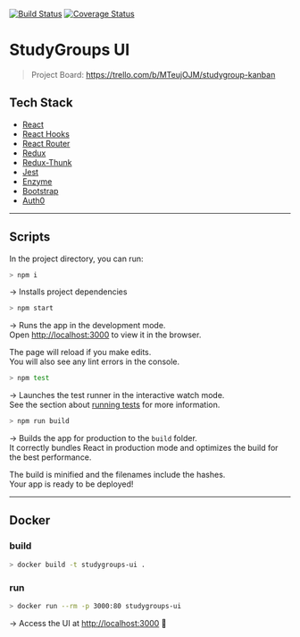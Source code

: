[![Build Status](https://travis-ci.com/pachoclo/study-group-react-ui.svg?branch=master)](https://travis-ci.com/pachoclo/study-group-react-ui) [![Coverage Status](https://coveralls.io/repos/github/pachoclo/study-group-react-ui/badge.svg?branch=master)](https://coveralls.io/github/pachoclo/study-group-react-ui?branch=master)

# StudyGroups UI

> Project Board: https://trello.com/b/MTeujOJM/studygroup-kanban

## Tech Stack

- [React](https://reactjs.org/docs/getting-started.html)
- [React Hooks](https://reactjs.org/docs/hooks-intro.html)
- [React Router](https://reacttraining.com/react-router/web/guides/quick-start)
- [Redux](https://react-redux.js.org/)
- [Redux-Thunk](https://github.com/reduxjs/redux-thunk)
- [Jest](https://jestjs.io/)
- [Enzyme](https://github.com/airbnb/enzyme)
- [Bootstrap](https://getbootstrap.com/docs/4.3/getting-started/introduction/)
- [Auth0](https://github.com/auth0/auth0.js#readme)

---

## Scripts

In the project directory, you can run:
```bash
> npm i
```
→ Installs project dependencies

```bash
> npm start
```
→ Runs the app in the development mode.<br>
Open [http://localhost:3000](http://localhost:3000) to view it in the browser.

The page will reload if you make edits.<br>
You will also see any lint errors in the console.

```bash
> npm test
```
→ Launches the test runner in the interactive watch mode.<br>
See the section about [running tests](https://facebook.github.io/create-react-app/docs/running-tests) for more information.

```bash
> npm run build
```
→ Builds the app for production to the `build` folder.<br>
It correctly bundles React in production mode and optimizes the build for the best performance.

The build is minified and the filenames include the hashes.<br>
Your app is ready to be deployed!

---

## Docker

### build
```bash
> docker build -t studygroups-ui .
```

### run
```bash
> docker run --rm -p 3000:80 studygroups-ui
```
→ Access the UI at [http://localhost:3000](http://localhost:3000) 🙌
